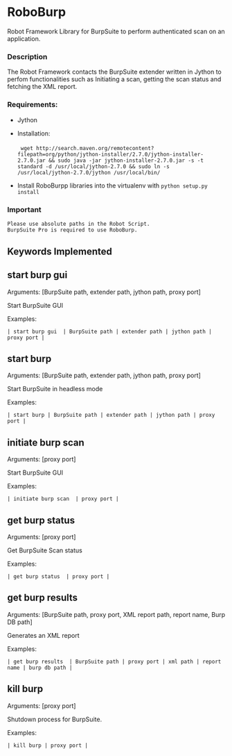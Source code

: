 # RoboBurp

Robot Framework Library for BurpSuite to perform authenticated scan on an application.

### Description
The Robot Framework contacts the BurpSuite extender written in Jython to perfom functionalities such as Initiating a scan, getting the scan status and fetching the XML report. 


### Requirements:
* Jython
 * Installation:
 	
 	####
 		wget http://search.maven.org/remotecontent?filepath=org/python/jython-installer/2.7.0/jython-installer-2.7.0.jar && sudo java -jar jython-installer-2.7.0.jar -s -t standard -d /usr/local/jython-2.7.0 && sudo ln -s /usr/local/jython-2.7.0/jython /usr/local/bin/
* Install RoboBurpp libraries into the virtualenv with `python setup.py install`

### Important
    Please use absolute paths in the Robot Script. 
    BurpSuite Pro is required to use RoboBurp.

## Keywords Implemented

start burp gui
--------------
Arguments:  [BurpSuite path, extender path, jython path, proxy port]

Start BurpSuite GUI

Examples:

`| start burp gui  | BurpSuite path | extender path | jython path | proxy port |`

start burp
----------
Arguments:  [BurpSuite path, extender path, jython path, proxy port]

Start BurpSuite in headless mode

Examples:

`| start burp | BurpSuite path | extender path | jython path | proxy port |`


initiate burp scan
------------------
Arguments:  [proxy port]

Start BurpSuite GUI

Examples:

`| initiate burp scan  | proxy port |`


get burp status
---------------
Arguments:  [proxy port]

Get BurpSuite Scan status

Examples:

`| get burp status  | proxy port |`


get burp results
----------------
Arguments:  [BurpSuite path, proxy port, XML report path, report name, Burp DB path]

Generates an XML report

Examples:

`| get burp results  | BurpSuite path | proxy port | xml path | report name | burp db path |`


kill burp
---------
Arguments:  [proxy port]

Shutdown process for BurpSuite.

Examples:

`| kill burp | proxy port |`

